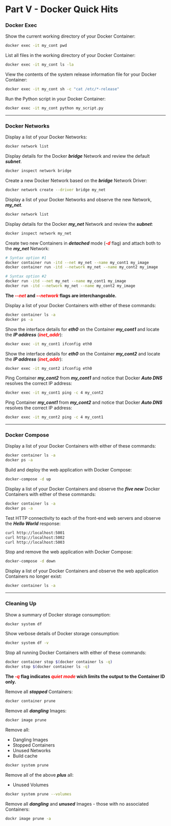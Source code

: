 # Part V - Docker Quick Hits

### Docker Exec

Show the current working directory of your Docker Container:

```bash
docker exec -it my_cont pwd
```



List all files in the working directory of your Docker Container:

```bash
docker exec -it my_cont ls -la
```



View the contents of the system release information file for your Docker Container:

```bash
docker exec -it my_cont sh -c "cat /etc/*-release"
```



Run the Python script in your Docker Container:

```bash
docker exec -it my_cont python my_script.py
```



------



### Docker Networks

Display a list of your Docker Networks:

```bash
docker network list
```



Display details for the Docker ***bridge*** Network and review the default ***subnet***.

```bash
docker inspect network bridge
```



Create a new Docker Network based on the ***bridge*** Network Driver:

```bash
docker network create --driver bridge my_net
```



Display a list of your Docker Networks and observe the new Network, ***my_net***.

```bash
docker network list
```



Display details for the Docker ***my_net*** Network and review the ***subnet***:

```bash
docker inspect network my_net
```



Create two new Containers in ***detached*** mode (<font color="red">***-d*** </font>flag) and attach both to the ***my_net*** Network:

```bash
# Syntax option #1
docker container run -itd --net my_net --name my_cont1 my_image
docker container run -itd --network my_net --name my_cont2 my_image

# Syntax option #2
docker run -itd --net my_net --name my_cont1 my_image
docker run -itd --network my_net --name my_cont2 my_image
```

**The <font color="red">*--net*</font> and <font color="red">*--network*</font> flags are interchangeable.**



Display a list of your Docker Containers with either of these commands:

```bash
docker container ls -a
docker ps -a
```



Show the interface details for ***eth0*** on the Container ***my_cont1*** and locate the ***IP address*** (<font color="red">***inet_addr***</font>):

```bash
docker exec -it my_cont1 ifconfig eth0
```



Show the interface details for ***eth0*** on the Container ***my_cont2*** and locate the ***IP address*** (<font color="red">***inet_addr***</font>):

```bash
docker exec -it my_cont2 ifconfig eth0
```



Ping Container ***my_cont2*** from ***my_cont1*** and notice that Docker ***Auto DNS*** resolves the correct IP address:

```bash
docker exec -it my_cont1 ping -c 4 my_cont2
```



Ping Container ***my_cont1*** from ***my_cont2*** and notice that Docker ***Auto DNS*** resolves the correct IP address:

```bash
docker exec -it my_cont2 ping -c 4 my_cont1
```



------



### Docker Compose

Display a list of your Docker Containers with either of these commands:

```bash
docker container ls -a
docker ps -a
```



Build and deploy the web application with Docker Compose:

```bash
docker-compose -d up
```



Display a list of your Docker Containers and observe the ***five new*** Docker Containers with either of these commands:

```bash
docker container ls -a
docker ps -a
```



Test HTTP connectivity to each of the front-end web servers and observe the ***Hello World*** response:

```bash
curl http://localhost:5001
curl http://localhost:5002
curl http://localhost:5003
```



Stop and remove the web application with Docker Compose:

```bash
docker-compose -d down
```



Display a list of your Docker Containers and observe the web application Containers no longer exist:

```bash
docker container ls -a
```



------



### Cleaning Up

Show a summary of Docker storage consumption:

```bash
docker system df
```



Show verbose details of Docker storage consumption:

```bash
docker system df -v
```



Stop all running Docker Containers with either of these commands:

```bash
docker container stop $(docker container ls -q)
docker stop $(docker container ls -q)
```

**The <font color="red">*-q*</font> flag indicates <font color="red">*quiet mode*</font> wich limits the output to the Container ID only.**



Remove all ***stopped*** Containers:

```bash
docker container prune
```



Remove all ***dangling*** Images:

```bash
docker image prune
```



Remove all:

- Dangling Images
- Stopped Containers
- Unused Networks
- Build cache

```bash
docker system prune
```



Remove all of the above ***plus*** all:

- Unused Volumes

```bash
docker system prune --volumes
```



Remove all ***dangling*** and ***unused*** Images - those with no associated Containers:

```bash
dockr image prune -a
```

